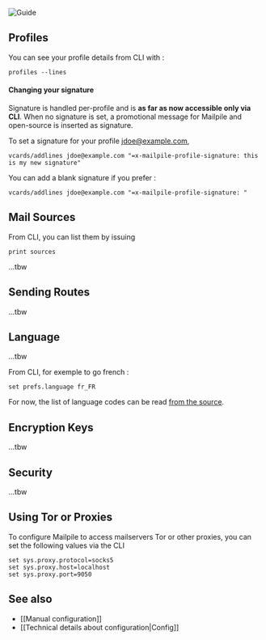 ![Guide](https://github.com/pagekite/Mailpile/wiki/images/page-guide.png)


## Profiles

You can see your profile details from CLI with :

    profiles --lines

#### Changing your signature

Signature is handled per-profile and is **as far as now accessible only via CLI**. When no signature is set, a promotional message for Mailpile and open-source is inserted as signature.

To set a signature for your profile jdoe@example.com,

    vcards/addlines jdoe@example.com "=x-mailpile-profile-signature: this is my new signature"

You can add a blank signature if you prefer :

    vcards/addlines jdoe@example.com "=x-mailpile-profile-signature: "

## Mail Sources

From CLI, you can list them by issuing
    
    print sources

...tbw

## Sending Routes

...tbw

## Language

...tbw

From CLI, for exemple to go french :

    set prefs.language fr_FR

For now, the list of language codes can be read [from the source](https://github.com/mailpile/Mailpile/tree/master/shared-data/locale).

## Encryption Keys

...tbw

## Security

...tbw

## Using Tor or Proxies

To configure Mailpile to access mailservers Tor or other proxies, you can set the following values via the CLI

```
set sys.proxy.protocol=socks5
set sys.proxy.host=localhost
set sys.proxy.port=9050
```

## See also

* [[Manual configuration]]
* [[Technical details about configuration|Config]]
